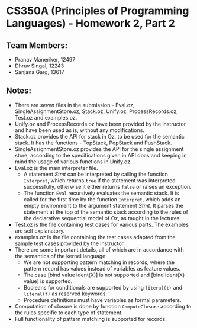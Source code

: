 
CS350A (Principles of Programming Languages) - Homework 2, Part 2
=========================================================

## Team Members:
* Pranav Maneriker, 12497
* Dhruv Singal, 12243
* Sanjana Garg, 13617

## Notes: 
* There are *seven* files in the submission - Eval.oz, SingleAssignmentStore.oz, Stack.oz, Unify.oz, ProcessRecords.oz, Test.oz and examples.oz.
* Unify.oz and ProcessRecords.oz have been provided by the instructor and have been used as is, without any modifications.
* Stack.oz provides the API for stack in Oz, to be used for the semantic stack. It has the functions - TopStack, PopStack and PushStack.
* SingleAssignmentStore.oz provides the API for the single assignment store, according to the specifications given in API docs and keeping in mind the usage of various functions in Unify.oz.
* Eval.oz is the main interpreter file. 
    * A statement *Stmt* can be interpreted by calling the function `Interpret`, which returns `true` if the statement was interpreted successfully, otherwise it either returns `false` or raises an exception.
    * The function `Eval` recursively evaluates the semantic stack. It is called for the first time by the function `Interpret`, which adds an empty environment to the argument statement *Stmt*. It parses the statement at the top of the semantic stack according to the rules of the declarative sequential model of Oz, as taught in the lectures.
* Test.oz is the file containing test cases for various parts. The examples are self explanatory.
* examples.oz is the file containing the test cases adapted from the sample test cases provided by the instructor.
* There are some important details, all of which are in accordance with the semantics of the kernel language:
    - We are not supporting pattern matching in records, where the pattern record has values instead of variables as feature values. 
    - The case [bind value ident(X)] is not supported and [bind ident(X) value] is supported.
    - Booleans for conditionals are supported by using `literal(t)` and `literal(f)` as reserved keywords.
    - Procedure definitions must have variables as formal parameters.
* Computation of closure is done by  function `ComputeClosure` according to the rules specific to each type of statement.
* Full functionality of pattern matching is supported for records.

